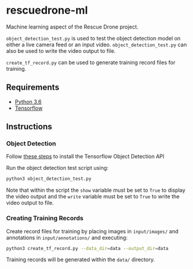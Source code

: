 # rescuedrone-ml
Machine learning aspect of the Rescue Drone project.

`object_detection_test.py` is used to test the object detection model on either a live camera feed or an input video. `object_detection_test.py` can also be used to write the video output to file.

`create_tf_record.py` can be used to generate training record files for training.

## Requirements
- [Python 3.6](https://www.python.org/downloads/)
- [Tensorflow](https://www.tensorflow.org/install/)

## Instructions
### Object Detection

Follow [these steps](https://github.com/tensorflow/models/blob/master/research/object_detection/g3doc/installation.md) to install the Tensorflow Object Detection API

Run the object detection test script using:

``` bash
python3 object_detection_test.py
```

Note that within the script the `show` variable must be set to `True` to display the video output and the `write` variable must be set to `True` to write the video output to file.

### Creating Training Records

Create record files for training by placing images in `input/images/` and annotations in `input/annotations/` and executing:

``` bash
python3 create_tf_record.py --data_dir=data --output_dir=data
```

Training records will be generated within the `data/` directory.
